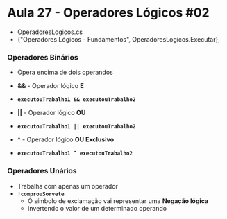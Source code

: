 # Aula 27 - Operadores Lógicos #02

* OperadoresLogicos.cs
* {"Operadores Lógicos - Fundamentos", OperadoresLogicos.Executar},

### Operadores Binários

* Opera encima de dois operandos

* **&&** - Operador lógico **E**
* **`executouTrabalho1 && executouTrabalho2`**

* **||** - Operador lógico **OU**
* **`executouTrabalho1 || executouTrabalho2`**

* **^** - Operador lógico **OU Exclusivo**
* **`executouTrabalho1 ^ executouTrabalho2`**

### Operadores Unários

* Trabalha com apenas um operador
* **`!comprouSorvete`**
  * O símbolo de exclamação vai representar uma **Negação lógica**
  * invertendo o valor de um determinado operando